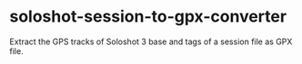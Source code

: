 # soloshot-session-to-gpx-converter
Extract the GPS tracks of Soloshot 3 base and tags of a session file as GPX file.
